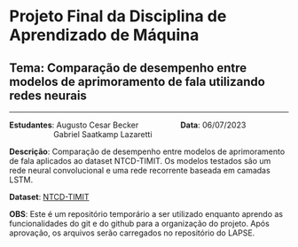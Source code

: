 # Projeto Final da Disciplina de Aprendizado de Máquina
## **Tema**: Comparação de desempenho entre modelos de aprimoramento de fala utilizando redes neurais
 
---
 
**Estudantes**: Augusto Cesar Becker &emsp; &emsp; &emsp; &emsp; **Data**: 06/07/2023  
&emsp; &emsp; &emsp; &emsp; &nbsp; Gabriel Saatkamp Lazaretti
 
 
**Descrição**: Comparação de desempenho entre modelos de aprimoramento de fala aplicados ao dataset NTCD-TIMIT. Os modelos testados são um rede neural convolucional e uma rede recorrente baseada em camadas LSTM.
 
**Dataset**: [NTCD-TIMIT](https://zenodo.org/record/1172064)

**OBS**: Este é um repositório temporário a ser utilizado enquanto aprendo as funcionalidades do git e do github para a organização do projeto. Após aprovação, os arquivos serão carregados no repositório do LAPSE.